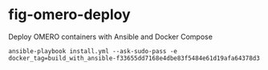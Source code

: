 # fig-omero-deploy
Deploy OMERO containers with Ansible and Docker Compose

```
ansible-playbook install.yml --ask-sudo-pass -e docker_tag=build_with_ansible-f33655dd7168e4dbe83f5484e61d19afa64378d3
```


